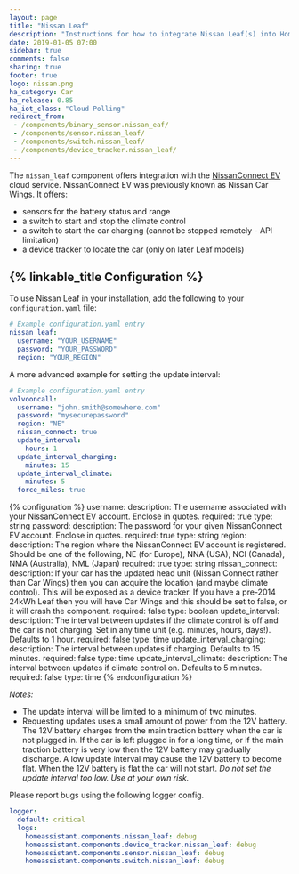 ```yaml
---
layout: page
title: "Nissan Leaf"
description: "Instructions for how to integrate Nissan Leaf(s) into Home Assistant."
date: 2019-01-05 07:00
sidebar: true
comments: false
sharing: true
footer: true
logo: nissan.png
ha_category: Car
ha_release: 0.85
ha_iot_class: "Cloud Polling"
redirect_from:
 - /components/binary_sensor.nissan_eaf/
 - /components/sensor.nissan_leaf/
 - /components/switch.nissan_leaf/
 - /components/device_tracker.nissan_leaf/
---
```


The `nissan_leaf` component offers integration with the 
[NissanConnect EV](http://youplus.nissan.co.uk/GB/en/YouPlus/ConnectedServices.html) cloud 
service. NissanConnect EV was previously known as Nissan Car Wings. It offers:

 * sensors for the battery status and range
 * a switch to start and stop the climate control  
 * a switch to start the car charging (cannot be stopped remotely - API limitation)
 * a device tracker to locate the car (only on later Leaf models)

## {% linkable_title Configuration %}

To use Nissan Leaf in your installation, add the following to your `configuration.yaml` file:

```yaml
# Example configuration.yaml entry
nissan_leaf:
  username: "YOUR_USERNAME"
  password: "YOUR_PASSWORD"
  region: "YOUR_REGION"
```

A more advanced example for setting the update interval:

```yaml
# Example configuration.yaml entry
volvooncall:
  username: "john.smith@somewhere.com"
  password: "mysecurepassword"
  region: "NE"
  nissan_connect: true
  update_interval:
    hours: 1
  update_interval_charging:
    minutes: 15
  update_interval_climate:
    minutes: 5
  force_miles: true
```

{% configuration %}
username:
  description: The username associated with your NissanConnect EV account. Enclose in quotes.
  required: true
  type: string
password:
  description: The password for your given NissanConnect EV account. Enclose in quotes.
  required: true
  type: string
region:
  description: The region where the NissanConnect EV account is registered.  Should be one of the following, NE (for Europe), NNA (USA), NCI (Canada), NMA (Australia), NML (Japan)
  required: true
  type: string
nissan_connect:
  description: If your car has the updated head unit (Nissan Connect rather than Car Wings) then you can acquire the location (and maybe climate control). This will be exposed as a device tracker.  If you have a pre-2014 24kWh Leaf then you will have Car Wings and this should be set to false, or it will crash the component.
  required: false
  type: boolean
update_interval:
  description: The interval between updates if the climate control is off and the car is not charging. Set in any time unit (e.g. minutes, hours, days!).  Defaults to 1 hour.
  required: false
  type: time
update_interval_charging:
  description: The interval between updates if charging.  Defaults to 15 minutes.
  required: false
  type: time
update_interval_climate:
  description: The interval between updates if climate control on. Defaults to 5 minutes.
  required: false
  type: time
{% endconfiguration %}

_Notes:_ 
* The update interval will be limited to a minimum of two minutes.
* Requesting updates uses a small amount of power from the 12V battery. The 12V battery
  charges from the main traction battery when the car is not plugged in.  If the car is
  left plugged in for a long time, or if the main traction battery is 
  very low then the 12V battery may gradually discharge. A low update interval may
  cause the 12V battery to become flat.  When the 12V battery is flat the car will not
  start. _Do not set the update interval too low.  Use at your own risk._

Please report bugs using the following logger config.

```yaml
logger:
  default: critical
  logs:
    homeassistant.components.nissan_leaf: debug
    homeassistant.components.device_tracker.nissan_leaf: debug
    homeassistant.components.sensor.nissan_leaf: debug
    homeassistant.components.switch.nissan_leaf: debug
```

